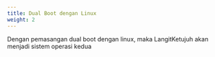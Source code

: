 ```yaml
---
title: Dual Boot dengan Linux
weight: 2
---
```


Dengan pemasangan dual boot dengan linux, maka LangitKetujuh akan menjadi sistem operasi kedua
